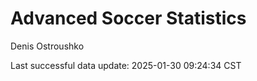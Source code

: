 # Advanced Soccer Statistics
Denis Ostroushko

<!-- gfm -->

Last successful data update: 2025-01-30 09:24:34 CST
